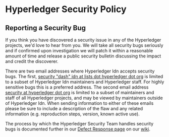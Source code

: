 # Hyperledger Security Policy

## Reporting a Security Bug

If you think you have discovered a security issue in any of the Hyperledger projects, we'd love to
hear from you. We will take all security bugs seriously and if confirmed upon investigation we will
patch it within a reasonable amount of time and release a public security bulletin discussing the
impact and credit the discoverer.

There are two email addresses where Hyperledger Idn accepts security bugs. The
first, [security "dash" idn at lists dot hyperledger dot org](mailto:security-idn@lists.hyperledger.org)
is limited to a subset of Hyperledger Idn maintainers and Hyperledger staff. For highly sensitive
bugs this is a preferred address. The second email
address [security at hyperledger dot org](mailto:security@hyperledger.org) is limited to a subset of
maintainers and staff of all Hyperledger projects, and may be viewed by maintainers outside of
Hyperledger Idn. When sending information to either of these emails please be sure to include a
description of the flaw and any related information (e.g. reproduction steps, version, known active
use).

The process by which the Hyperledger Security Team handles security bugs is documented further in
our [Defect Response page](https://wiki.hyperledger.org/display/SEC/Defect+Response) on our
[wiki](https://wiki.hyperledger.org).
